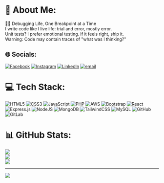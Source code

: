 # 💫 About Me:
👨‍💻 Debugging Life, One Breakpoint at a Time<br>I write code like I live life: trial and error, mostly error.<br>Unit tests? I prefer emotional testing. If it feels right, ship it.<br>Warning: Code may contain traces of "what was I thinking?"


## 🌐 Socials:
[![Facebook](https://img.shields.io/badge/Facebook-%231877F2.svg?logo=Facebook&logoColor=white)](https://facebook.com/https://www.facebook.com/people/Hiro-Baceles/pfbid028WrwEnww7ELaKtTgo7dGep83o2XN7Gej1EQ3ECab8LT1VKDZNyJmkFqk45YTKEVvl/) [![Instagram](https://img.shields.io/badge/Instagram-%23E4405F.svg?logo=Instagram&logoColor=white)](https://instagram.com/https://www.instagram.com/ihh.bace/) [![LinkedIn](https://img.shields.io/badge/LinkedIn-%230077B5.svg?logo=linkedin&logoColor=white)](https://linkedin.com/in/https://www.linkedin.com/in/hero-baceles-9b3854320?utm_source=share&utm_campaign=share_via&utm_content=profile&utm_medium=android_app) [![email](https://img.shields.io/badge/Email-D14836?logo=gmail&logoColor=white)](mailto:hero.baceles.cln@gmail.com) 

# 💻 Tech Stack:
![HTML5](https://img.shields.io/badge/html5-%23E34F26.svg?style=for-the-badge&logo=html5&logoColor=white) ![CSS3](https://img.shields.io/badge/css3-%231572B6.svg?style=for-the-badge&logo=css3&logoColor=white) ![JavaScript](https://img.shields.io/badge/javascript-%23323330.svg?style=for-the-badge&logo=javascript&logoColor=%23F7DF1E) ![PHP](https://img.shields.io/badge/php-%23777BB4.svg?style=for-the-badge&logo=php&logoColor=white) ![AWS](https://img.shields.io/badge/AWS-%23FF9900.svg?style=for-the-badge&logo=amazon-aws&logoColor=white) ![Bootstrap](https://img.shields.io/badge/bootstrap-%238511FA.svg?style=for-the-badge&logo=bootstrap&logoColor=white) ![React](https://img.shields.io/badge/react-%2320232a.svg?style=for-the-badge&logo=react&logoColor=%2361DAFB) ![Express.js](https://img.shields.io/badge/express.js-%23404d59.svg?style=for-the-badge&logo=express&logoColor=%2361DAFB) ![NodeJS](https://img.shields.io/badge/node.js-6DA55F?style=for-the-badge&logo=node.js&logoColor=white) ![MongoDB](https://img.shields.io/badge/MongoDB-%234ea94b.svg?style=for-the-badge&logo=mongodb&logoColor=white) ![TailwindCSS](https://img.shields.io/badge/tailwindcss-%2338B2AC.svg?style=for-the-badge&logo=tailwind-css&logoColor=white) ![MySQL](https://img.shields.io/badge/mysql-4479A1.svg?style=for-the-badge&logo=mysql&logoColor=white) ![GitHub](https://img.shields.io/badge/github-%23121011.svg?style=for-the-badge&logo=github&logoColor=white) ![GitLab](https://img.shields.io/badge/gitlab-%23181717.svg?style=for-the-badge&logo=gitlab&logoColor=white)
# 📊 GitHub Stats:
![](https://github-readme-stats.vercel.app/api?username=herobaceles&theme=dark&hide_border=false&include_all_commits=false&count_private=false)<br/>
![](https://nirzak-streak-stats.vercel.app/?user=herobaceles&theme=dark&hide_border=false)<br/>
![](https://github-readme-stats.vercel.app/api/top-langs/?username=herobaceles&theme=dark&hide_border=false&include_all_commits=false&count_private=false&layout=compact)

---
[![](https://visitcount.itsvg.in/api?id=herobaceles&icon=0&color=0)](https://visitcount.itsvg.in)

<!-- Proudly created with GPRM ( https://gprm.itsvg.in ) -->
